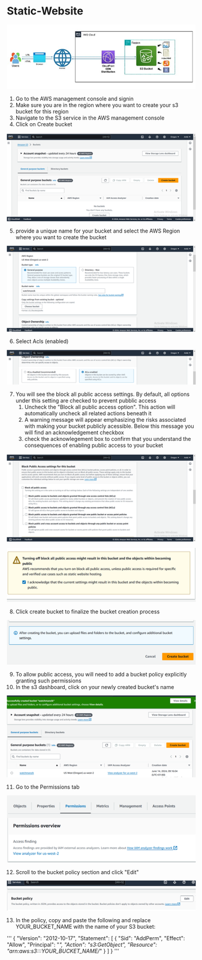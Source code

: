 # Static-Website

![image](cdn.jpg)
1. Go to the AWS management console and signin
2. Make sure you are in the region where you want to create your s3 bucket for this region
3. Navigate to the S3 service in the AWS management console
4. Click on Create bucket

![image](cloudfront.png)




5. provide a unique name for your bucket and select the AWS Region where you want to create the bucket

![image](unique.png)



6. Select Acls (enabled)

![image](acl.png)



7. You will see the block all public access settings. By default, all options under this setting are checked to prevent pubblic access
   1. Uncheck the "Block all public access option". This action will automatically uncheck all related actions beneath it
   2. A warning message will appear emphasizing the risks associated with making your bucket publicly acessible. Below this message you will find an acknowledgement checkbox
   4. check the acknowlegement box to confirm that you understand the consequences of enabling public access to your bucket
  
![image](block.png)

![image](acknowledge.png)

8. Click create bucket to finalize the bucket creation process

![image](click.png)

9. To allow public access, you will need to add a bucket policy explicitly granting such permissions
10. In the s3 dashboard, click on your newly created bucket's name

![image](newbucket.png)

11. Go to the Permissions tab

![image](permission.png)

12. Scroll to the bucket policy section and click "Edit"

![image](edit.png)

13. In the policy, copy and paste the following and replace YOUR_BUCKET_NAME with the name of your S3 bucket:

'''
{
  "Version": "2012-10-17",
  "Statement": [
    {
      "Sid": "AddPerm",
      "Effect": "Allow",
      "Principal": "*",
      "Action": "s3:GetObject",
      "Resource": "arn:aws:s3:::YOUR_BUCKET_NAME/*"
    }
  ]
}
'''
